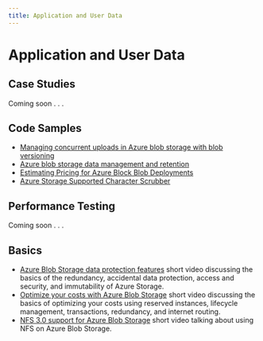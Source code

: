 ```yaml
---
title: Application and User Data
---
```


# Application and User Data

## Case Studies

Coming soon . . .

## Code Samples

- [Managing concurrent uploads in Azure blob storage with blob versioning](./code-samples/concurrent-uploads-with-versioning)
- [Azure blob storage data management and retention](./code-samples/data-retention)
- [Estimating Pricing for Azure Block Blob Deployments](./code-samples/estimate-block-blob)
- [Azure Storage Supported Character Scrubber](./code-samples/supported-character-scrubber)

## Performance Testing

Coming soon . . .

## Basics

- [Azure Blob Storage data protection features](https://youtu.be/K2nr8LTRttk) short video discussing the basics of the redundancy, accidental data protection, access and security, and immutability of Azure Storage.
- [Optimize your costs with Azure Blob Storage](https://youtu.be/9_N-mPxywwo) short video discussing the basics of optimizing your costs using reserved instances, lifecycle management, transactions, redundancy, and internet routing.
- [NFS 3.0 support for Azure Blob Storage](https://youtu.be/nxVRBccx7gc) short video talking about using NFS on Azure Blob Storage.
